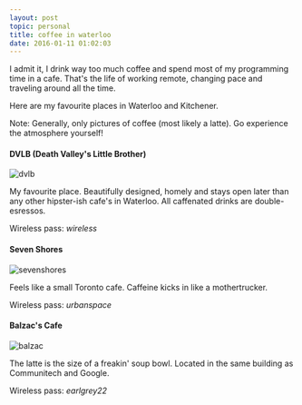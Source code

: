 ```yaml
---
layout: post
topic: personal
title: coffee in waterloo
date: 2016-01-11 01:02:03
---
```


I admit it, I drink way too much coffee and spend most of my programming time in a cafe. That's the life of working remote, changing pace and traveling around all the time.

Here are my favourite places in Waterloo and Kitchener.

Note: Generally, only pictures of coffee (most likely a latte). Go experience the atmosphere yourself!

#### DVLB (Death Valley's Little Brother)
![dvlb](/img/dvlb.jpg)

My favourite place. Beautifully designed, homely and stays open later than any other hipster-ish cafe's in Waterloo. All caffenated drinks are double-esressos.

Wireless pass: _wireless_

#### Seven Shores
![sevenshores](/img/sevenshores.jpg)

Feels like a small Toronto cafe. Caffeine kicks in like a mothertrucker.

Wireless pass: _urbanspace_

#### Balzac's Cafe
![balzac](/img/balzac.jpg)

The latte is the size of a freakin' soup bowl. Located in the same building as Communitech and Google.

Wireless pass: _earlgrey22_
